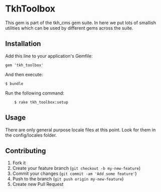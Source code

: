 # TkhToolbox

This gem is part of the tkh_cms gem suite. In here we put lots of smallish utilities which can be used by different gems across the suite.

## Installation

Add this line to your application's Gemfile:

    gem 'tkh_toolbox'

And then execute:

    $ bundle

Run the following command:

		$ rake tkh_toolbox:setup


## Usage

There are only general purpose locale files at this point. Look for them in the config/locales folder.

## Contributing

1. Fork it
2. Create your feature branch (`git checkout -b my-new-feature`)
3. Commit your changes (`git commit -am 'Add some feature'`)
4. Push to the branch (`git push origin my-new-feature`)
5. Create new Pull Request
